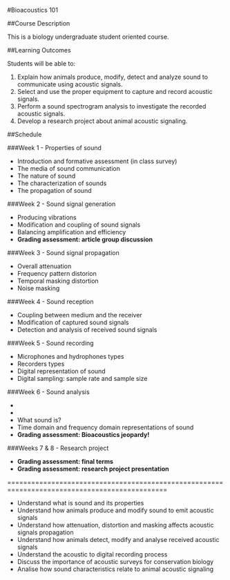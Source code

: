 #Bioacoustics 101


##Course Description

This is a biology undergraduate student oriented course.


##Learning Outcomes

Students will be able to:

1. Explain how animals produce, modify, detect and analyze sound to communicate using acoustic signals.
2. Select and use the proper equipment to capture and record acoustic signals.
3. Perform a sound spectrogram analysis to investigate the recorded acoustic signals.
4. Develop a research project about animal acoustic signaling.


##Schedule

###Week 1 - Properties of sound

* Introduction and formative assessment (in class survey)
* The media of sound communication
* The nature of sound
* The characterization of sounds
* The propagation of sound
 
###Week 2 - Sound signal generation

* Producing vibrations
* Modification and coupling of sound signals
* Balancing amplification and efficiency
* __Grading assessment: article group discussion__

###Week 3 - Sound signal propagation

* Overall attenuation
* Frequency pattern distorion
* Temporal masking distortion
* Noise masking

###Week 4 - Sound reception

* Coupling between medium and the receiver
* Modification of captured sound signals
* Detection and analysis of received sound signals

###Week 5 - Sound recording

* Microphones and hydrophones types
* Recorders types
* Digital representation of sound
* Digital sampling: sample rate and sample size

###Week 6 - Sound analysis

* 
* 
* What sound is?
* Time domain and frequency domain representations of sound
* __Grading assessment: Bioacoustics jeopardy!__

###Weeks 7 & 8 - Research project
* __Grading assessment: final terms__
* __Grading assessment: research project presentation__

==============================================================================================

- Understand what is sound and its properties
- Understand how animals produce and modify sound to emit acoustic signals
- Understand how attenuation, distortion and masking affects acoustic signals propagation 
- Understand how animals detect, modify and analyse received acoustic signals
- Understand the acoustic to digital recording process
- Discuss the importance of acoustic surveys for conservation biology
- Analise how sound characteristics relate to animal acoustic signaling
